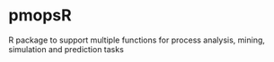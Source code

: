 # pmopsR
R package to support multiple functions for process analysis, mining, simulation and prediction tasks
